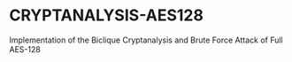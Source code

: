 # CRYPTANALYSIS-AES128
Implementation of the Biclique Cryptanalysis and Brute Force Attack of Full AES-128
